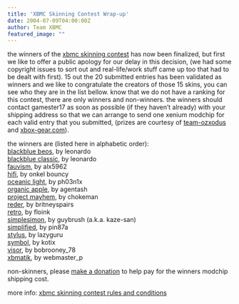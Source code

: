 ```yaml
---
title: 'XBMC Skinning Contest Wrap-up'
date: 2004-07-09T04:00:00Z
author: Team XBMC
featured_image: ""
---
```

the winners of the [xbmc skinning contest](http://www.xboxmediaplayer.de/cgi-bin/forums/ikonboard.pl?act=st;f=1;t=3115) has now been finalized, but first we like to offer a public apology for our delay in this decision, (we had some copyright issues to sort out and real-life/work stuff came up too that had to be dealt with first). 15 out the 20 submitted entries has been validated as winners and we like to congratulate the creators of those 15 skins, you can see who they are in the list bellow. know that we do not have a ranking for this contest, there are only winners and non-winners. the winners should contact gamester17 as soon as possible (if they haven’t already) with your shipping address so that we can arrange to send one xenium modchip for each valid entry that you submitted, (prizes are courtesy of [team-ozxodus](http://www.ozxodus.com) and [xbox-gear.com](https://www.xbox.com/)).

 the winners are (listed here in alphabetic order):  
[blackblue beos](http://www.xbox-skins.net/?download=1718), by leonardo  
[blackblue classic](http://www.xbox-skins.net/?download=1721), by leonardo  
[fauvism](http://www.xbox-skins.net/?download=1715), by alx5962  
[hifi](http://www.xbox-skins.net/?download=1625), by onkel bouncy  
[oceanic light](http://www.xbox-skins.net/?download=1640), by ph03n1x  
[organic apple](http://www.xbox-skins.net/?download=1613), by agentash  
[project mayhem](https://critikill.net/), by chokeman  
[reder](http://www.xbox-skins.net/?download=1596), by britneyspairs  
[retro](http://www.xbox-skins.net/?download=1479), by floink  
[simplesimon](http://www.xbox-skins.net/?download=1725), by guybrush (a.k.a. kaze-san)  
[simplified](http://www.xbox-skins.net/?download=1643), by pin87a  
[stylus](http://www.xbox-skins.net/?download=1645), by lazyguru  
[symbol](http://www.xbox-skins.net/?download=1712), by kotix  
[visor](http://www.xbox-skins.net/?download=1343), by bobrooney\_78  
[xbmatik](http://www.xbox-skins.net/?download=1599), by webmaster\_p

 non-skinners, please [make a donation](https://www.paypal.com/xclick/business=erwin_beckers@hotmail.com&no_shipping=1&item_name=xbmc+skin+contest+donation) to help pay for the winners modchip shipping cost.

 more info: [xbmc skinning contest rules and conditions](http://www.xboxmediaplayer.de/cgi-bin/forums/ikonboard.pl?act=st;f=1;t=3115)

 